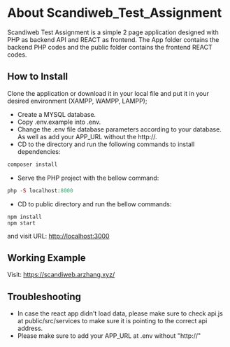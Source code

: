 # About Scandiweb_Test_Assignment

Scandiweb Test Assignment is a simple 2 page application designed with PHP as backend API and REACT as frontend.
The App folder contains the backend PHP codes and the public folder contains the frontend REACT codes.

## How to Install

Clone the application or download it in your local file and put it in your desired environment (XAMPP, WAMPP, LAMPP);

- Create a MYSQL database.
- Copy .env.example into .env.
- Change the .env file database parameters according to your database. As well as add your APP_URL without the http://.
- CD to the directory and run the following commands to install dependencies:

```php
composer install
```

- Serve the PHP project with the bellow command:

```php
php -S localhost:8000
```

- CD to public directory and run the bellow commands:

```npm
npm install
npm start
```

and visit URL: <http://localhost:3000>

## Working Example

Visit: https://scandiweb.arzhang.xyz/ 

## Troubleshooting

- In case the react app didn't load data, please make sure to check api.js at public/src/services to make sure it is pointing to the correct api address.
- Please make sure to add your APP_URL at .env without "http://"
